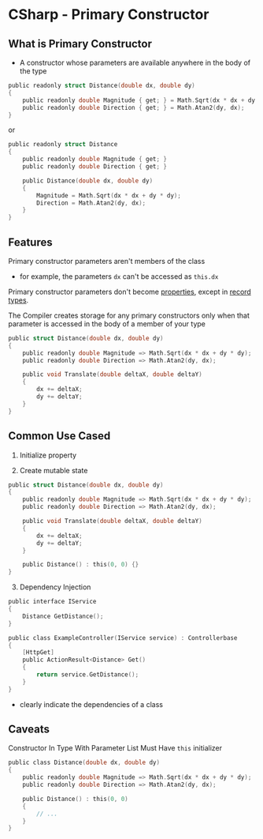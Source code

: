 # CSharp - Primary Constructor

## What is Primary Constructor

- A constructor whose parameters are available anywhere in the body of the type

```c
public readonly struct Distance(double dx, double dy)
{
    public readonly double Magnitude { get; } = Math.Sqrt(dx * dx + dy * dy);
    public readonly double Direction { get; } = Math.Atan2(dy, dx);
}
```

or

```c
public readonly struct Distance
{
    public readonly double Magnitude { get; }
    public readonly double Direction { get; }

    public Distance(double dx, double dy)
    {
        Magnitude = Math.Sqrt(dx * dx + dy * dy);
        Direction = Math.Atan2(dy, dx);
    }
}
```

## Features

Primary constructor parameters aren't members of the class

- for example, the parameters `dx` can't be accessed as `this.dx`

Primary constructor parameters don't become [properties](csharp-class-properties.md), except in [record types](csharp-class.md#record-type).

The Compiler creates storage for any primary constructors only when that parameter is accessed in the body of a member of your type

```c
public struct Distance(double dx, double dy)
{
    public readonly double Magnitude => Math.Sqrt(dx * dx + dy * dy);
    public readonly double Direction => Math.Atan2(dy, dx);

    public void Translate(double deltaX, double deltaY)
    {
        dx += deltaX;
        dy += deltaY;
    }
}
```

## Common Use Cased

1. Initialize property

2. Create mutable state 

```c
public struct Distance(double dx, double dy)
{
    public readonly double Magnitude => Math.Sqrt(dx * dx + dy * dy);
    public readonly double Direction => Math.Atan2(dy, dx);

    public void Translate(double deltaX, double deltaY)
    {
        dx += deltaX;
        dy += deltaY;
    }

    public Distance() : this(0, 0) {}
}
```

3. Dependency Injection

```c
public interface IService
{
    Distance GetDistance();
}

public class ExampleController(IService service) : Controllerbase
{
    [HttpGet]
    public ActionResult<Distance> Get()
    {
        return service.GetDistance();
    }
}
```

- clearly indicate the dependencies of a class

## Caveats

Constructor In Type With Parameter List Must Have `this` initializer

```c
public class Distance(double dx, double dy)
{
    public readonly double Magnitude => Math.Sqrt(dx * dx + dy * dy);
    public readonly double Direction => Math.Atan2(dy, dx);

    public Distance() : this(0, 0)
    {
        // ...
    }
}
```


